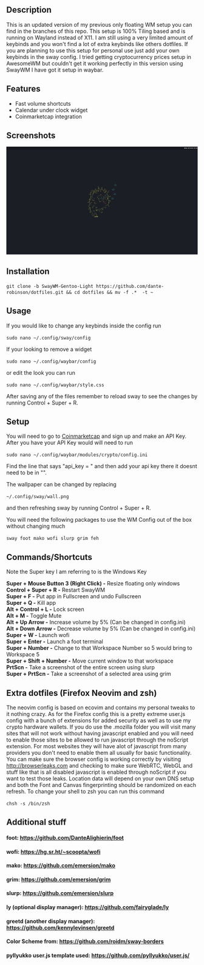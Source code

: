 ## Description

This is an updated version of my previous only floating WM setup you can find in the branches of this repo. This setup is 100% Tiling based and is running on Wayland instead of X11. I am still using a very limited amount of keybinds and you won't find a lot of extra keybinds like others dotfiles. If you are planning to use this setup for personal use just add your own keybinds in the sway config. I tried getting cryptocurrency prices setup in AwesomeWM but couldn't get it working perfectly in this version using SwayWM I have got it setup in waybar.

## Features

- Fast volume shortcuts
- Calendar under clock widget
- Coinmarketcap integration

## Screenshots

<img title="Screenshot" alt="Desktop" src="Desktop.png">

## Installation

```
git clone -b SwayWM-Gentoo-Light https://github.com/dante-robinson/dotfiles.git && cd dotfiles && mv -f .*  -t ~
```

## Usage

If you would like to change any keybinds inside the config run

`sudo nano ~/.config/sway/config`

If your looking to remove a widget

`sudo nano ~/.config/waybar/config`

or edit the look you can run

`sudo nano ~/.config/waybar/style.css`

After saving any of the files remember to reload sway to see the changes by running Control + Super + R.

## Setup

You will need to go to <a href=https://coinmarketcap.com/api/>Coinmarketcap</a> and sign up and make an API Key. After you have your API Key would will need to run

`sudo nano ~/.config/waybar/modules/crypto/config.ini`

Find the line that says "api_key = " and then add your api key there it doesnt need to be in "".

The wallpaper can be changed by replacing

`~/.config/sway/wall.png`

and then refreshing sway by running Control + Super + R.

You will need the following packages to use the WM Config out of the box without changing much

`sway foot mako wofi slurp grim feh`

## Commands/Shortcuts

Note the Super key I am referring to is the Windows Key

<b>Super + Mouse Button 3 (Right Click) -</b> Resize floating only windows<br>
<b>Control + Super + R -</b> Restart SwayWM<br>
<b>Super + F -</b> Put app in Fullscreen and undo Fullscreen<br>
<b>Super + Q -</b> Kill app<br>
<b>Alt + Control + L -</b> Lock screen<br>
<b>Alt + M -</b> Toggle Mute<br>
<b>Alt + Up Arrow -</b> Increase volume by 5% (Can be changed in config.ini)<br>
<b>Alt + Down Arrow -</b> Decrease volume by 5% (Can be changed in config.ini)<br>
<b>Super + W -</b> Launch wofi<br>
<b>Super + Enter -</b> Launch a foot terminal<br>
<b>Super + Number -</b> Change to that Workspace Number so 5 would bring to Workspace 5<br>
<b>Super + Shift + Number -</b> Move current window to that workspace<br>
<b>PrtScn -</b> Take a screenshot of the entire screen using slurp<br>
<b>Super + PrtScn  -</b> Take a screenshot of a selected area using grim<br>

## Extra dotfiles (Firefox Neovim and zsh)

The neovim config is based on ecovim and contains my personal tweaks to it nothing crazy. As for the Firefox config this is a pretty extreme user.js config with a bunch of extensions for added security as well as to use my crypto hardware wallets. If you do use the .mozilla folder you will visit many sites that will not work without having javascript enabled and you will need to enable those sites to be allowed to run javascript through the noScript extension. For most websites they will have alot of javascript from many providers you don't need to enable them all usually for basic functionality. You can make sure the browser config is working correctly by visiting http://browserleaks.com and checking to make sure WebRTC, WebGL and stuff like that is all disabled javascript is enabled through noScript if you want to test those leaks. Location data will depend on your own DNS setup and both the Font and Canvas fingerprinting should be randomized on each refresh. To change your shell to zsh you can run this command

`chsh -s /bin/zsh`

## Additional stuff

#### foot: https://github.com/DanteAlighierin/foot

#### wofi: https://hg.sr.ht/~scoopta/wofi

#### mako: https://github.com/emersion/mako

#### grim: https://github.com/emersion/grim

#### slurp: https://github.com/emersion/slurp

#### ly (optional display manager): https://github.com/fairyglade/ly

#### greetd (another display manager): https://github.com/kennylevinsen/greetd

#### Color Scheme from: https://github.com/roidm/sway-borders

#### pyllyukko user.js template used: https://github.com/pyllyukko/user.js/
